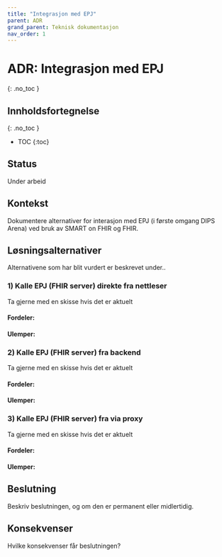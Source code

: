 ```yaml
---
title: "Integrasjon med EPJ"
parent: ADR
grand_parent: Teknisk dokumentasjon
nav_order: 1
---
```

# ADR: Integrasjon med EPJ
{: .no_toc }

## Innholdsfortegnelse
{: .no_toc }

- TOC
{:toc}

## Status

Under arbeid

## Kontekst

Dokumentere alternativer for interasjon med EPJ (i første omgang DIPS Arena) ved bruk av SMART on FHIR og FHIR.

## Løsningsalternativer

Alternativene som har blit vurdert er beskrevet under.. 

### 1) Kalle EPJ (FHIR server) direkte fra nettleser

Ta gjerne med en skisse hvis det er aktuelt

#### Fordeler:

#### Ulemper:

### 2)  Kalle EPJ (FHIR server) fra backend

Ta gjerne med en skisse hvis det er aktuelt

#### Fordeler:

#### Ulemper:

### 3)  Kalle EPJ (FHIR server) fra via proxy

Ta gjerne med en skisse hvis det er aktuelt

#### Fordeler:

#### Ulemper:

## Beslutning

Beskriv beslutningen, og om den er permanent eller midlertidig.

## Konsekvenser

Hvilke konsekvenser får beslutningen?
